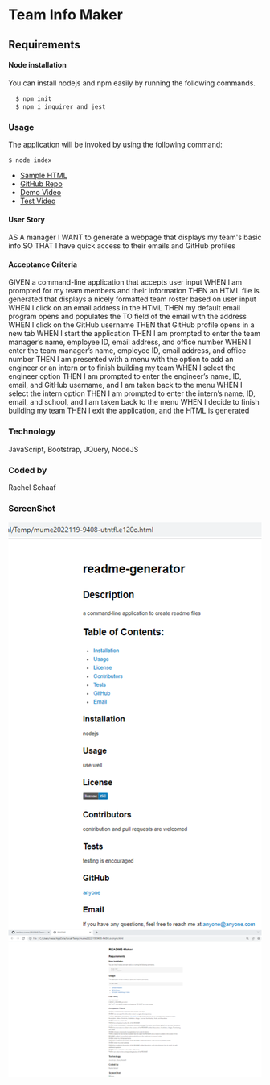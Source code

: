 # Team Info Maker

## Requirements

#### Node installation

  You can install nodejs and npm easily by running the following commands.

      $ npm init
      $ npm i inquirer and jest

### Usage

  The application will be invoked by using the following command:
	
	$ node index

* [Sample HTML](https://raesii.github.io/team-info-maker/)
* [GitHub Repo](https://github.com/RaeSii/team-info-maker.git)
* [Demo Video](https://github.com/RaeSii/team-info-maker/blob/main/assets/demo-video.webm)
* [Test Video](https://github.com/RaeSii/team-info-maker/blob/main/assets/test-video.webm)

#### User Story
AS A manager
I WANT to generate a webpage that displays my team's basic info
SO THAT I have quick access to their emails and GitHub profiles

#### Acceptance Criteria
GIVEN a command-line application that accepts user input
WHEN I am prompted for my team members and their information
THEN an HTML file is generated that displays a nicely formatted team roster based on user input
WHEN I click on an email address in the HTML
THEN my default email program opens and populates the TO field of the email with the address
WHEN I click on the GitHub username
THEN that GitHub profile opens in a new tab
WHEN I start the application
THEN I am prompted to enter the team manager’s name, employee ID, email address, and office number
WHEN I enter the team manager’s name, employee ID, email address, and office number
THEN I am presented with a menu with the option to add an engineer or an intern or to finish building my team
WHEN I select the engineer option
THEN I am prompted to enter the engineer’s name, ID, email, and GitHub username, and I am taken back to the menu
WHEN I select the intern option
THEN I am prompted to enter the intern’s name, ID, email, and school, and I am taken back to the menu
WHEN I decide to finish building my team
THEN I exit the application, and the HTML is generated

### Technology
JavaScript, Bootstrap, JQuery, NodeJS

### Coded by
Rachel Schaaf

### ScreenShot
![Sample HTML](https://github.com/RaeSii/readme-maker/blob/main/Develop/assets/images/img1.png)
![README](https://github.com/RaeSii/readme-maker/blob/main/Develop/assets/images/img.png)